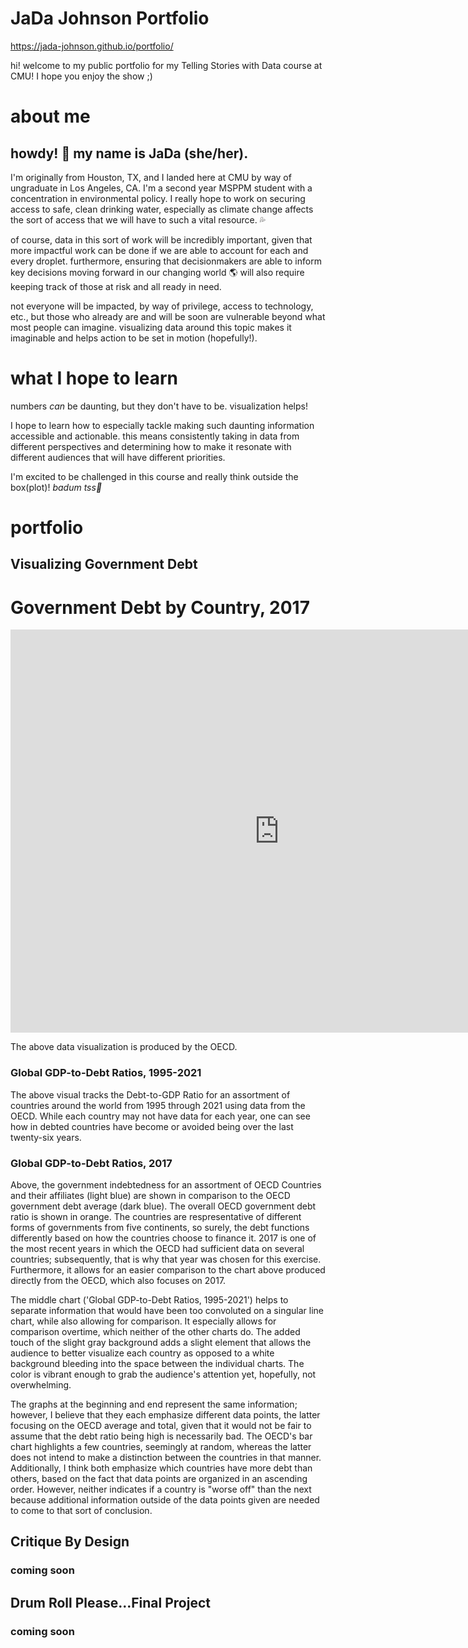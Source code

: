 # JaDa Johnson Portfolio
https://jada-johnson.github.io/portfolio/ 

hi! welcome to my public portfolio for my Telling Stories with Data course at CMU! I hope you enjoy the show ;)

# about me

## howdy! 🤠  my name is JaDa (she/her).

I'm originally from Houston, TX, and I landed here at CMU by way of ungraduate in Los Angeles, CA. I'm a second year MSPPM student with a concentration in environmental policy. I really hope to work on securing access to safe, clean drinking water, especially as climate change affects the sort of access that we will have to such a vital resource. 💦 

of course, data in this sort of work will be incredibly important, given that more impactful work can be done if we are able to account for each and every droplet. furthermore, ensuring that decisionmakers are able to inform key decisions moving forward in our changing world 🌎 will also require keeping track of those at risk and all ready in need.

not everyone will be impacted, by way of privilege, access to technology, etc., but those who already are and will be soon are vulnerable beyond what most people can imagine. visualizing data around this topic makes it imaginable and helps action to be set in motion (hopefully!).

# what I hope to learn

numbers *can* be daunting, but they don't have to be. visualization helps!

I hope to learn how to especially tackle making such daunting information accessible and actionable. this means consistently taking in data from different perspectives and determining how to make it resonate with different audiences that will have different priorities.

I'm excited to be challenged in this course and really think outside the box(plot)! *badum tss🥁*

# portfolio
## Visualizing Government Debt

# Government Debt by Country, 2017

<iframe src="https://data.oecd.org/chart/6Smr" width="860" height="645" style="border: 0" mozallowfullscreen="true" webkitallowfullscreen="true" allowfullscreen="true"><a href="https://data.oecd.org/chart/6Smr" target="_blank">OECD Chart: General government debt, Total, % of GDP, Annual, 2017</a></iframe> 

The above data visualization is produced by the OECD.

### Global GDP-to-Debt Ratios, 1995-2021

<div class="flourish-embed flourish-chart" data-src="visualisation/11735967"><script src="https://public.flourish.studio/resources/embed.js"></script></div>

The above visual tracks the Debt-to-GDP Ratio for an assortment of countries around the world from 1995 through 2021 using data from the OECD. While each country may not have data for each year, one can see how in debted countries have become or avoided being over the last twenty-six years. 

### Global GDP-to-Debt Ratios, 2017

<div class="flourish-embed flourish-chart" data-src="visualisation/11736509"><script src="https://public.flourish.studio/resources/embed.js"></script></div>

Above, the government indebtedness for an assortment of OECD Countries and their affiliates (light blue) are shown in comparison to the OECD government debt average (dark blue). The overall OECD government debt ratio is shown in orange. The countries are respresentative of different forms of governments from five continents, so surely, the debt functions differently based on how the countries choose to finance it. 2017 is one of the most recent years in which the OECD had sufficient data on several countries; subsequently, that is why that year was chosen for this exercise. Furthermore, it allows for an easier comparison to the chart above produced directly from the OECD, which also focuses on 2017.

The middle chart ('Global GDP-to-Debt Ratios, 1995-2021') helps to separate information that would have been too convoluted on a singular line chart, while also allowing for comparison. It especially allows for comparison overtime, which neither of the other charts do. The added touch of the slight gray background adds a slight element that allows the audience to better visualize each country as opposed to a white background bleeding into the space between the individual charts. The color is vibrant enough to grab the audience's attention yet, hopefully, not overwhelming.

The graphs at the beginning and end represent the same information; however, I believe that they each emphasize different data points, the latter focusing on the OECD average and total, given that it would not be fair to assume that the debt ratio being high is necessarily bad. The OECD's bar chart highlights a few countries, seemingly at random, whereas the latter does not intend to make a distinction between the countries in that manner. Additionally, I think both emphasize which countries have more debt than others, based on the fact that data points are organized in an ascending order. However, neither indicates if a country is "worse off" than the next because additional information outside of the data points given are needed to come to that sort of conclusion.

## Critique By Design
 
### coming soon
 
## Drum Roll Please...Final Project

### coming soon

